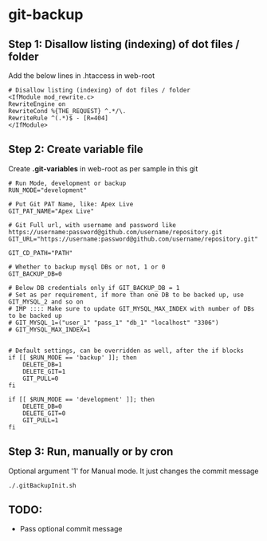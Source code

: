 # git-backup


## Step 1: Disallow listing (indexing) of dot files / folder

Add the below lines in .htaccess in web-root

```
# Disallow listing (indexing) of dot files / folder
<IfModule mod_rewrite.c>
RewriteEngine on
RewriteCond %{THE_REQUEST} ^.*/\.
RewriteRule ^(.*)$ - [R=404]
</IfModule>
```

## Step 2: Create variable file

Create **.git-variables** in web-root as per sample in this git

```
# Run Mode, development or backup
RUN_MODE="development"

# Put Git PAT Name, like: Apex Live
GIT_PAT_NAME="Apex Live"

# Git Full url, with username and password like https://username:password@github.com/username/repository.git
GIT_URL="https://username:password@github.com/username/repository.git"

GIT_CD_PATH="PATH"

# Whether to backup mysql DBs or not, 1 or 0
GIT_BACKUP_DB=0

# Below DB credentials only if GIT_BACKUP_DB = 1
# Set as per requirement, if more than one DB to be backed up, use GIT_MYSQL_2 and so on
# IMP :::: Make sure to update GIT_MYSQL_MAX_INDEX with number of DBs to be backed up
# GIT_MYSQL_1=("user_1" "pass_1" "db_1" "localhost" "3306")
# GIT_MYSQL_MAX_INDEX=1


# Default settings, can be overridden as well, after the if blocks
if [[ $RUN_MODE == 'backup' ]]; then
    DELETE_DB=1
    DELETE_GIT=1
    GIT_PULL=0
fi

if [[ $RUN_MODE == 'development' ]]; then
    DELETE_DB=0
    DELETE_GIT=0
    GIT_PULL=1
fi
```

## Step 3: Run, manually or by cron

Optional argument '1' for Manual mode. It just changes the commit message

```
./.gitBackupInit.sh
```

## TODO:
* Pass optional commit message
